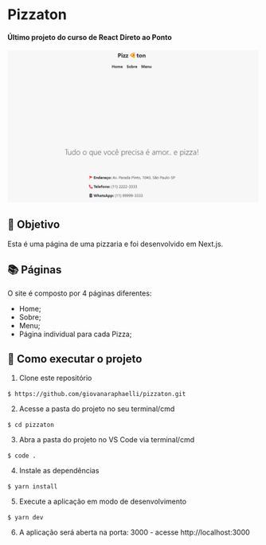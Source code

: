 # Pizzaton

#### Último projeto do curso de React Direto ao Ponto

![Resultado final do projeto](./public/images/projeto-final.png)

## 🎯 Objetivo

Esta é uma página de uma pizzaria e foi desenvolvido em Next.js.

## 📚 Páginas

O site é composto por 4 páginas diferentes:

- Home;
- Sobre;
- Menu;
- Página individual para cada Pizza;

## 🚀 Como executar o projeto

1. Clone este repositório

`$ https://github.com/giovanaraphaelli/pizzaton.git`

2. Acesse a pasta do projeto no seu terminal/cmd

`$ cd pizzaton`

3. Abra a pasta do projeto no VS Code via terminal/cmd

`$ code .`

4. Instale as dependências

`$ yarn install`

5. Execute a aplicação em modo de desenvolvimento

`$ yarn dev`

6. A aplicação será aberta na porta: 3000 - acesse http://localhost:3000

